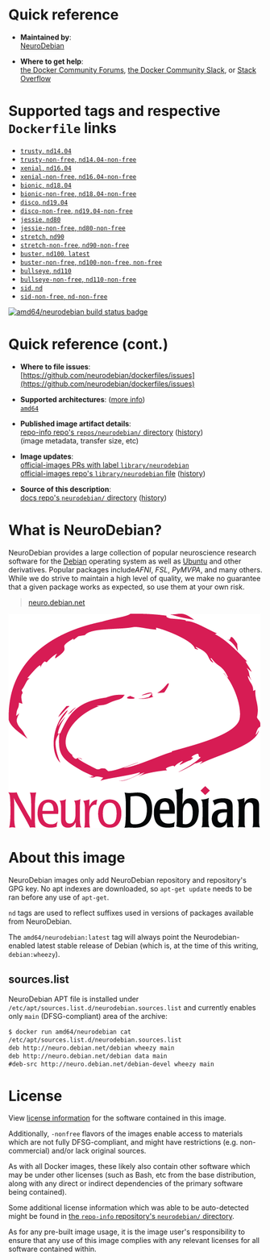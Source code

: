 <!--

********************************************************************************

WARNING:

    DO NOT EDIT "neurodebian/README.md"

    IT IS AUTO-GENERATED

    (from the other files in "neurodebian/" combined with a set of templates)

********************************************************************************

-->

# Quick reference

-	**Maintained by**:  
	[NeuroDebian](https://github.com/neurodebian/dockerfiles)

-	**Where to get help**:  
	[the Docker Community Forums](https://forums.docker.com/), [the Docker Community Slack](http://dockr.ly/slack), or [Stack Overflow](https://stackoverflow.com/search?tab=newest&q=docker)

# Supported tags and respective `Dockerfile` links

-	[`trusty`, `nd14.04`](https://github.com/neurodebian/dockerfiles/blob/b48258339ba2e3addd11ccaed4933f8e5153033c/dockerfiles/trusty/Dockerfile)
-	[`trusty-non-free`, `nd14.04-non-free`](https://github.com/neurodebian/dockerfiles/blob/b48258339ba2e3addd11ccaed4933f8e5153033c/dockerfiles/trusty-non-free/Dockerfile)
-	[`xenial`, `nd16.04`](https://github.com/neurodebian/dockerfiles/blob/b48258339ba2e3addd11ccaed4933f8e5153033c/dockerfiles/xenial/Dockerfile)
-	[`xenial-non-free`, `nd16.04-non-free`](https://github.com/neurodebian/dockerfiles/blob/b48258339ba2e3addd11ccaed4933f8e5153033c/dockerfiles/xenial-non-free/Dockerfile)
-	[`bionic`, `nd18.04`](https://github.com/neurodebian/dockerfiles/blob/b48258339ba2e3addd11ccaed4933f8e5153033c/dockerfiles/bionic/Dockerfile)
-	[`bionic-non-free`, `nd18.04-non-free`](https://github.com/neurodebian/dockerfiles/blob/b48258339ba2e3addd11ccaed4933f8e5153033c/dockerfiles/bionic-non-free/Dockerfile)
-	[`disco`, `nd19.04`](https://github.com/neurodebian/dockerfiles/blob/b48258339ba2e3addd11ccaed4933f8e5153033c/dockerfiles/disco/Dockerfile)
-	[`disco-non-free`, `nd19.04-non-free`](https://github.com/neurodebian/dockerfiles/blob/b48258339ba2e3addd11ccaed4933f8e5153033c/dockerfiles/disco-non-free/Dockerfile)
-	[`jessie`, `nd80`](https://github.com/neurodebian/dockerfiles/blob/b48258339ba2e3addd11ccaed4933f8e5153033c/dockerfiles/jessie/Dockerfile)
-	[`jessie-non-free`, `nd80-non-free`](https://github.com/neurodebian/dockerfiles/blob/b48258339ba2e3addd11ccaed4933f8e5153033c/dockerfiles/jessie-non-free/Dockerfile)
-	[`stretch`, `nd90`](https://github.com/neurodebian/dockerfiles/blob/b48258339ba2e3addd11ccaed4933f8e5153033c/dockerfiles/stretch/Dockerfile)
-	[`stretch-non-free`, `nd90-non-free`](https://github.com/neurodebian/dockerfiles/blob/b48258339ba2e3addd11ccaed4933f8e5153033c/dockerfiles/stretch-non-free/Dockerfile)
-	[`buster`, `nd100`, `latest`](https://github.com/neurodebian/dockerfiles/blob/b48258339ba2e3addd11ccaed4933f8e5153033c/dockerfiles/buster/Dockerfile)
-	[`buster-non-free`, `nd100-non-free`, `non-free`](https://github.com/neurodebian/dockerfiles/blob/b48258339ba2e3addd11ccaed4933f8e5153033c/dockerfiles/buster-non-free/Dockerfile)
-	[`bullseye`, `nd110`](https://github.com/neurodebian/dockerfiles/blob/b48258339ba2e3addd11ccaed4933f8e5153033c/dockerfiles/bullseye/Dockerfile)
-	[`bullseye-non-free`, `nd110-non-free`](https://github.com/neurodebian/dockerfiles/blob/b48258339ba2e3addd11ccaed4933f8e5153033c/dockerfiles/bullseye-non-free/Dockerfile)
-	[`sid`, `nd`](https://github.com/neurodebian/dockerfiles/blob/b48258339ba2e3addd11ccaed4933f8e5153033c/dockerfiles/sid/Dockerfile)
-	[`sid-non-free`, `nd-non-free`](https://github.com/neurodebian/dockerfiles/blob/b48258339ba2e3addd11ccaed4933f8e5153033c/dockerfiles/sid-non-free/Dockerfile)

[![amd64/neurodebian build status badge](https://img.shields.io/jenkins/s/https/doi-janky.infosiftr.net/job/multiarch/job/amd64/job/neurodebian.svg?label=amd64/neurodebian%20%20build%20job)](https://doi-janky.infosiftr.net/job/multiarch/job/amd64/job/neurodebian/)

# Quick reference (cont.)

-	**Where to file issues**:  
	[https://github.com/neurodebian/dockerfiles/issues](https://github.com/neurodebian/dockerfiles/issues)

-	**Supported architectures**: ([more info](https://github.com/docker-library/official-images#architectures-other-than-amd64))  
	[`amd64`](https://hub.docker.com/r/amd64/neurodebian/)

-	**Published image artifact details**:  
	[repo-info repo's `repos/neurodebian/` directory](https://github.com/docker-library/repo-info/blob/master/repos/neurodebian) ([history](https://github.com/docker-library/repo-info/commits/master/repos/neurodebian))  
	(image metadata, transfer size, etc)

-	**Image updates**:  
	[official-images PRs with label `library/neurodebian`](https://github.com/docker-library/official-images/pulls?q=label%3Alibrary%2Fneurodebian)  
	[official-images repo's `library/neurodebian` file](https://github.com/docker-library/official-images/blob/master/library/neurodebian) ([history](https://github.com/docker-library/official-images/commits/master/library/neurodebian))

-	**Source of this description**:  
	[docs repo's `neurodebian/` directory](https://github.com/docker-library/docs/tree/master/neurodebian) ([history](https://github.com/docker-library/docs/commits/master/neurodebian))

# What is NeuroDebian?

NeuroDebian provides a large collection of popular neuroscience research software for the [Debian](http://www.debian.org) operating system as well as [Ubuntu](http://www.ubuntu.com) and other derivatives. Popular packages include*AFNI*, *FSL*, *PyMVPA*, and many others. While we do strive to maintain a high level of quality, we make no guarantee that a given package works as expected, so use them at your own risk.

> [neuro.debian.net](http://neuro.debian.net/)

![logo](https://raw.githubusercontent.com/docker-library/docs/90ee9ce81aa27322936d7faf585ffc45b7def890/neurodebian/logo.png)

# About this image

NeuroDebian images only add NeuroDebian repository and repository's GPG key. No apt indexes are downloaded, so `apt-get update` needs to be ran before any use of `apt-get`.

`nd` tags are used to reflect suffixes used in versions of packages available from NeuroDebian.

The `amd64/neurodebian:latest` tag will always point the Neurodebian-enabled latest stable release of Debian (which is, at the time of this writing, `debian:wheezy`).

## sources.list

NeuroDebian APT file is installed under `/etc/apt/sources.list.d/neurodebian.sources.list` and currently enables only `main` (DFSG-compliant) area of the archive:

```console
$ docker run amd64/neurodebian cat /etc/apt/sources.list.d/neurodebian.sources.list
deb http://neuro.debian.net/debian wheezy main
deb http://neuro.debian.net/debian data main
#deb-src http://neuro.debian.net/debian-devel wheezy main
```

# License

View [license information](https://www.debian.org/social_contract#guidelines) for the software contained in this image.

Additionally, `-nonfree` flavors of the images enable access to materials which are not fully DFSG-compliant, and might have restrictions (e.g. non-commercial) and/or lack original sources.

As with all Docker images, these likely also contain other software which may be under other licenses (such as Bash, etc from the base distribution, along with any direct or indirect dependencies of the primary software being contained).

Some additional license information which was able to be auto-detected might be found in [the `repo-info` repository's `neurodebian/` directory](https://github.com/docker-library/repo-info/tree/master/repos/neurodebian).

As for any pre-built image usage, it is the image user's responsibility to ensure that any use of this image complies with any relevant licenses for all software contained within.
